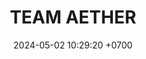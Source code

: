 ---
layout: liga-indigo-team
permalink: /team/:title.html
categories: LI LI2 LI3 LI7 TSR2 SSI3 SAP7 team CXF SEP LIO
liga: LIGA INDIGO
maincover: /assets/logos/TAE.png
puntosLJMAYO24:
date: 2024-05-02 10:29:20 +0700
title: TEAM AETHER
route: /liga-indigo
tag: johto042024
color: black
puntosLJ202404: 12
grupo: sur
background: '#F16C38'
cover: /assets/backCard.png
team: TEAM AETHER
ID: TAE
puntos: 11
pj: 8


team1: TAE1
team2: partido1
team3: partido1
team4: TAE4
team5: TAE5
team6: TAE6
team7: partido1
team8: TAE8
team9: TAE9

#PARTIDO 2
j2: RONDA 2
maincover2: /assets/logos/TSR.png
p2: TAE
r2: 2
rr2: 1
pp2: TSR
bg2: rock rock
pt2: 0
pj2: 0
#PARTIDO 3
j3: RONDA 3
maincover3: /assets/logos/SSI.png
p3: TAE
r3: 2
rr3: 1
pp3: SSI
bg3: rock rock
pt3: 0
pj3: 0

#PARTIDO 7
j7: RONDA 7
maincover7: /assets/logos/DFS.png
p7: TAE
r7: 2
rr7: 0
pp7: SAP
bg7: rock rock
pt7: 0
pj7: 0

---